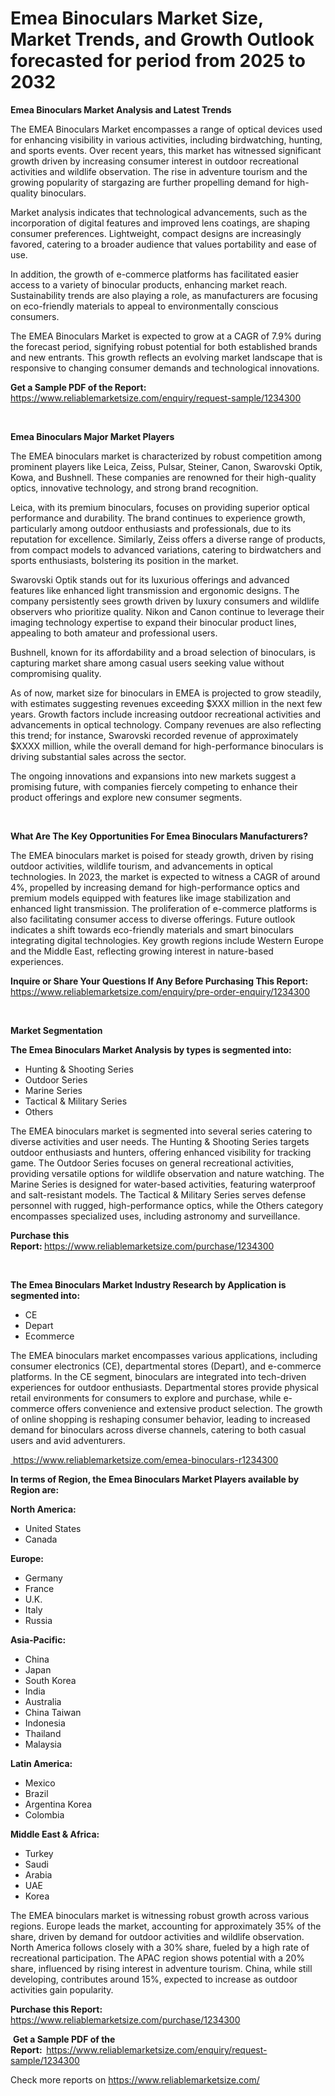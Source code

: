 <p><h1>Emea Binoculars Market Size, Market Trends, and Growth Outlook forecasted for period from 2025 to 2032</h1></p><p><strong>Emea Binoculars Market Analysis and Latest Trends</strong></p>
<p><p>The EMEA Binoculars Market encompasses a range of optical devices used for enhancing visibility in various activities, including birdwatching, hunting, and sports events. Over recent years, this market has witnessed significant growth driven by increasing consumer interest in outdoor recreational activities and wildlife observation. The rise in adventure tourism and the growing popularity of stargazing are further propelling demand for high-quality binoculars.</p><p>Market analysis indicates that technological advancements, such as the incorporation of digital features and improved lens coatings, are shaping consumer preferences. Lightweight, compact designs are increasingly favored, catering to a broader audience that values portability and ease of use.</p><p>In addition, the growth of e-commerce platforms has facilitated easier access to a variety of binocular products, enhancing market reach. Sustainability trends are also playing a role, as manufacturers are focusing on eco-friendly materials to appeal to environmentally conscious consumers.</p><p>The EMEA Binoculars Market is expected to grow at a CAGR of 7.9% during the forecast period, signifying robust potential for both established brands and new entrants. This growth reflects an evolving market landscape that is responsive to changing consumer demands and technological innovations.</p></p>
<p><strong>Get a Sample PDF of the Report:&nbsp;</strong> <a href="https://www.reliablemarketsize.com/enquiry/request-sample/1234300?utm_campaign=2115&utm_medium=2&utm_source=Github&utm_content=ia&utm_term=27022025&utm_id=emea-binoculars">https://www.reliablemarketsize.com/enquiry/request-sample/1234300</a></p>
<p>&nbsp;</p>
<p><strong>Emea Binoculars Major Market Players</strong></p>
<p><p>The EMEA binoculars market is characterized by robust competition among prominent players like Leica, Zeiss, Pulsar, Steiner, Canon, Swarovski Optik, Kowa, and Bushnell. These companies are renowned for their high-quality optics, innovative technology, and strong brand recognition.</p><p>Leica, with its premium binoculars, focuses on providing superior optical performance and durability. The brand continues to experience growth, particularly among outdoor enthusiasts and professionals, due to its reputation for excellence. Similarly, Zeiss offers a diverse range of products, from compact models to advanced variations, catering to birdwatchers and sports enthusiasts, bolstering its position in the market.</p><p>Swarovski Optik stands out for its luxurious offerings and advanced features like enhanced light transmission and ergonomic designs. The company persistently sees growth driven by luxury consumers and wildlife observers who prioritize quality. Nikon and Canon continue to leverage their imaging technology expertise to expand their binocular product lines, appealing to both amateur and professional users. </p><p>Bushnell, known for its affordability and a broad selection of binoculars, is capturing market share among casual users seeking value without compromising quality. </p><p>As of now, market size for binoculars in EMEA is projected to grow steadily, with estimates suggesting revenues exceeding $XXX million in the next few years. Growth factors include increasing outdoor recreational activities and advancements in optical technology. Company revenues are also reflecting this trend; for instance, Swarovski recorded revenue of approximately $XXXX million, while the overall demand for high-performance binoculars is driving substantial sales across the sector. </p><p>The ongoing innovations and expansions into new markets suggest a promising future, with companies fiercely competing to enhance their product offerings and explore new consumer segments.</p></p>
<p>&nbsp;</p>
<p><strong>What Are The Key Opportunities For Emea Binoculars Manufacturers?</strong></p>
<p><p>The EMEA binoculars market is poised for steady growth, driven by rising outdoor activities, wildlife tourism, and advancements in optical technologies. In 2023, the market is expected to witness a CAGR of around 4%, propelled by increasing demand for high-performance optics and premium models equipped with features like image stabilization and enhanced light transmission. The proliferation of e-commerce platforms is also facilitating consumer access to diverse offerings. Future outlook indicates a shift towards eco-friendly materials and smart binoculars integrating digital technologies. Key growth regions include Western Europe and the Middle East, reflecting growing interest in nature-based experiences.</p></p>
<p><strong>Inquire or Share Your Questions If Any Before Purchasing This Report:</strong> <a href="https://www.reliablemarketsize.com/enquiry/pre-order-enquiry/1234300?utm_campaign=2115&utm_medium=2&utm_source=Github&utm_content=ia&utm_term=27022025&utm_id=emea-binoculars">https://www.reliablemarketsize.com/enquiry/pre-order-enquiry/1234300</a></p>
<p>&nbsp;</p>
<p><strong>Market Segmentation</strong></p>
<p><strong>The Emea Binoculars Market Analysis by types is segmented into:</strong></p>
<p><ul><li>Hunting & Shooting Series</li><li>Outdoor Series</li><li>Marine Series</li><li>Tactical & Military Series</li><li>Others</li></ul></p>
<p><p>The EMEA binoculars market is segmented into several series catering to diverse activities and user needs. The Hunting & Shooting Series targets outdoor enthusiasts and hunters, offering enhanced visibility for tracking game. The Outdoor Series focuses on general recreational activities, providing versatile options for wildlife observation and nature watching. The Marine Series is designed for water-based activities, featuring waterproof and salt-resistant models. The Tactical & Military Series serves defense personnel with rugged, high-performance optics, while the Others category encompasses specialized uses, including astronomy and surveillance.</p></p>
<p><strong>Purchase this Report:&nbsp;</strong><a href="https://www.reliablemarketsize.com/purchase/1234300?utm_campaign=2115&utm_medium=2&utm_source=Github&utm_content=ia&utm_term=27022025&utm_id=emea-binoculars">https://www.reliablemarketsize.com/purchase/1234300</a></p>
<p>&nbsp;</p>
<p><strong>The Emea Binoculars Market Industry Research by Application is segmented into:</strong></p>
<p><ul><li>CE</li><li>Depart</li><li>Ecommerce</li></ul></p>
<p><p>The EMEA binoculars market encompasses various applications, including consumer electronics (CE), departmental stores (Depart), and e-commerce platforms. In the CE segment, binoculars are integrated into tech-driven experiences for outdoor enthusiasts. Departmental stores provide physical retail environments for consumers to explore and purchase, while e-commerce offers convenience and extensive product selection. The growth of online shopping is reshaping consumer behavior, leading to increased demand for binoculars across diverse channels, catering to both casual users and avid adventurers.</p></p>
<p><a href="https://www.reliablemarketsize.com/emea-binoculars-r1234300?utm_campaign=2115&utm_medium=2&utm_source=Github&utm_content=ia&utm_term=27022025&utm_id=emea-binoculars">&nbsp;https://www.reliablemarketsize.com/emea-binoculars-r1234300</a></p>
<p><strong>In terms of Region, the Emea Binoculars Market Players available by Region are:</strong></p>
<p>
    <p> <strong> North America: </strong>
        <ul>
            <li>United States</li>
            <li>Canada</li>
        </ul>
        </p> 
    <p> <strong> Europe: </strong>
        <ul>
            <li>Germany</li>
            <li>France</li>
            <li>U.K.</li>
            <li>Italy</li>
            <li>Russia</li>
        </ul>
        </p> 
    <p> <strong> Asia-Pacific: </strong>
        <ul>
            <li>China</li>
            <li>Japan</li>
            <li>South Korea</li>
            <li>India</li>
            <li>Australia</li>
            <li>China Taiwan</li>
            <li>Indonesia</li>
            <li>Thailand</li>
            <li>Malaysia</li>
        </ul>
        </p> 
    <p> <strong> Latin America: </strong>
        <ul>
            <li>Mexico</li>
            <li>Brazil</li>
            <li>Argentina Korea</li>
            <li>Colombia</li>
        </ul>
        </p> 
    <p> <strong> Middle East & Africa: </strong>
        <ul>
            <li>Turkey</li>
            <li>Saudi</li>
            <li>Arabia</li>
            <li>UAE</li>
            <li>Korea</li>
        </ul>
    </p>
    </p>
<p><p>The EMEA binoculars market is witnessing robust growth across various regions. Europe leads the market, accounting for approximately 35% of the share, driven by demand for outdoor activities and wildlife observation. North America follows closely with a 30% share, fueled by a high rate of recreational participation. The APAC region shows potential with a 20% share, influenced by rising interest in adventure tourism. China, while still developing, contributes around 15%, expected to increase as outdoor activities gain popularity.</p></p>
<p><strong>Purchase this Report: </strong><a href="https://www.reliablemarketsize.com/purchase/1234300?utm_campaign=2115&utm_medium=2&utm_source=Github&utm_content=ia&utm_term=27022025&utm_id=emea-binoculars">https://www.reliablemarketsize.com/purchase/1234300</a></p>
<p>&nbsp;<strong>Get a Sample PDF of the Report:&nbsp;&nbsp;</strong><a href="https://www.reliablemarketsize.com/enquiry/request-sample/1234300?utm_campaign=2115&utm_medium=2&utm_source=Github&utm_content=ia&utm_term=27022025&utm_id=emea-binoculars">https://www.reliablemarketsize.com/enquiry/request-sample/1234300</a></p>
<p><strong></strong></p>
<p>Check more reports on <a href="https://www.reliablemarketsize.com/?utm_campaign=2115&utm_medium=2&utm_source=Github&utm_content=ia&utm_term=27022025&utm_id=emea-binoculars">https://www.reliablemarketsize.com/</a></p>